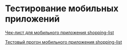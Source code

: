 # Тестирование мобильных приложений

[Чек-лист для мобильного приложения shopping-list](https://docs.google.com/spreadsheets/d/1QNbpcasjeweXmQi3uG6SNb7pFzmwg4rnsVAwvxsbRkM/edit?gid=1080555768#gid=1080555768)

[Тестовый прогон мобильного приложения shopping-list](https://docs.google.com/document/d/1U0Cityt5HvykrMntmiQUEgY94VYyF-l7QBwjku-sHrM/edit?tab=t.0)
